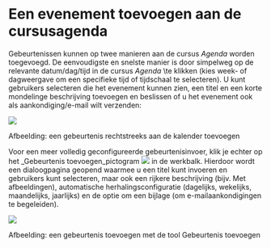 # Een evenement toevoegen aan de cursusagenda

Gebeurtenissen kunnen op twee manieren aan de cursus *Agenda* worden toegevoegd. De eenvoudigste en snelste manier is door simpelweg op de relevante datum/dag/tijd in de cursus *Agenda* \te klikken (kies week- of dagweergave om een specifieke tijd of tijdschaal te selecteren). U kunt gebruikers selecteren die het evenement kunnen zien, een titel en een korte mondelinge beschrijving toevoegen en beslissen of u het evenement ook als aankondiging/e-mail wilt verzenden:

![](../../.gitbook/assets/graphics265.png)

Afbeelding: een gebeurtenis rechtstreeks aan de kalender toevoegen

Voor een meer volledig geconfigureerde gebeurtenisinvoer, klik je echter op het _Gebeurtenis toevoegen_pictogram ![](../../.gitbook/assets/graphics262.png) in de werkbalk. Hierdoor wordt een dialoogpagina geopend waarmee u een titel kunt invoeren en gebruikers kunt selecteren, maar ook een rijkere beschrijving (bijv. Met afbeeldingen), automatische herhalingsconfiguratie (dagelijks, wekelijks, maandelijks, jaarlijks) en de optie om een bijlage (om e-mailaankondigingen te begeleiden).

![](../../.gitbook/assets/graphics266.png)
 
 
Afbeelding: een gebeurtenis toevoegen met de tool Gebeurtenis toevoegen
